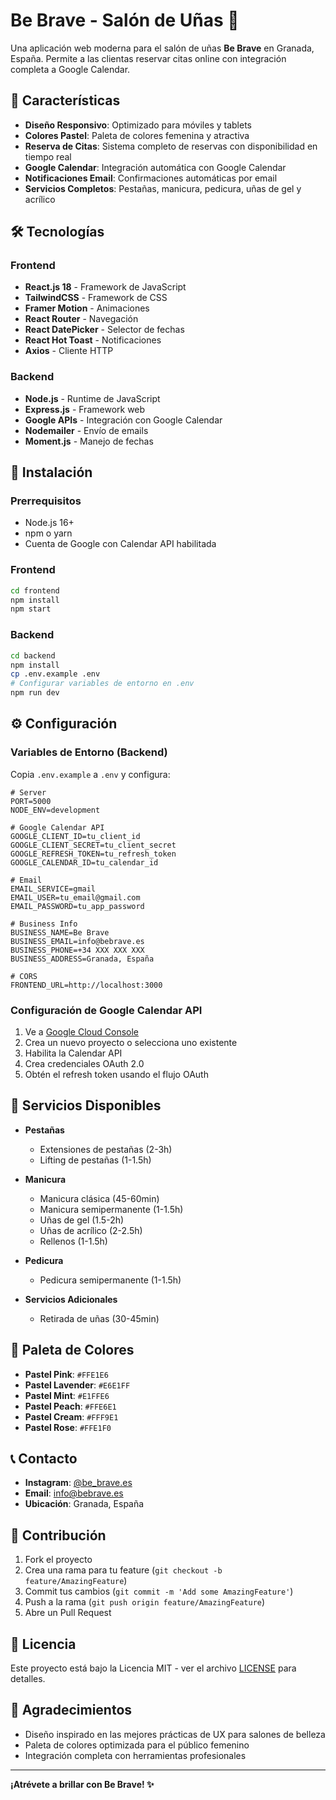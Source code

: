 # Be Brave - Salón de Uñas 💅

Una aplicación web moderna para el salón de uñas **Be Brave** en Granada, España. Permite a las clientas reservar citas online con integración completa a Google Calendar.

## 🌟 Características

- **Diseño Responsivo**: Optimizado para móviles y tablets
- **Colores Pastel**: Paleta de colores femenina y atractiva
- **Reserva de Citas**: Sistema completo de reservas con disponibilidad en tiempo real
- **Google Calendar**: Integración automática con Google Calendar
- **Notificaciones Email**: Confirmaciones automáticas por email
- **Servicios Completos**: Pestañas, manicura, pedicura, uñas de gel y acrílico

## 🛠️ Tecnologías

### Frontend
- **React.js 18** - Framework de JavaScript
- **TailwindCSS** - Framework de CSS
- **Framer Motion** - Animaciones
- **React Router** - Navegación
- **React DatePicker** - Selector de fechas
- **React Hot Toast** - Notificaciones
- **Axios** - Cliente HTTP

### Backend
- **Node.js** - Runtime de JavaScript
- **Express.js** - Framework web
- **Google APIs** - Integración con Google Calendar
- **Nodemailer** - Envío de emails
- **Moment.js** - Manejo de fechas

## 🚀 Instalación

### Prerrequisitos
- Node.js 16+ 
- npm o yarn
- Cuenta de Google con Calendar API habilitada

### Frontend
```bash
cd frontend
npm install
npm start
```

### Backend
```bash
cd backend
npm install
cp .env.example .env
# Configurar variables de entorno en .env
npm run dev
```

## ⚙️ Configuración

### Variables de Entorno (Backend)

Copia `.env.example` a `.env` y configura:

```env
# Server
PORT=5000
NODE_ENV=development

# Google Calendar API
GOOGLE_CLIENT_ID=tu_client_id
GOOGLE_CLIENT_SECRET=tu_client_secret
GOOGLE_REFRESH_TOKEN=tu_refresh_token
GOOGLE_CALENDAR_ID=tu_calendar_id

# Email
EMAIL_SERVICE=gmail
EMAIL_USER=tu_email@gmail.com
EMAIL_PASSWORD=tu_app_password

# Business Info
BUSINESS_NAME=Be Brave
BUSINESS_EMAIL=info@bebrave.es
BUSINESS_PHONE=+34 XXX XXX XXX
BUSINESS_ADDRESS=Granada, España

# CORS
FRONTEND_URL=http://localhost:3000
```

### Configuración de Google Calendar API

1. Ve a [Google Cloud Console](https://console.cloud.google.com/)
2. Crea un nuevo proyecto o selecciona uno existente
3. Habilita la Calendar API
4. Crea credenciales OAuth 2.0
5. Obtén el refresh token usando el flujo OAuth

## 📱 Servicios Disponibles

- **Pestañas**
  - Extensiones de pestañas (2-3h)
  - Lifting de pestañas (1-1.5h)

- **Manicura**
  - Manicura clásica (45-60min)
  - Manicura semipermanente (1-1.5h)
  - Uñas de gel (1.5-2h)
  - Uñas de acrílico (2-2.5h)
  - Rellenos (1-1.5h)

- **Pedicura**
  - Pedicura semipermanente (1-1.5h)

- **Servicios Adicionales**
  - Retirada de uñas (30-45min)

## 🎨 Paleta de Colores

- **Pastel Pink**: `#FFE1E6`
- **Pastel Lavender**: `#E6E1FF`
- **Pastel Mint**: `#E1FFE6`
- **Pastel Peach**: `#FFE6E1`
- **Pastel Cream**: `#FFF9E1`
- **Pastel Rose**: `#FFE1F0`

## 📞 Contacto

- **Instagram**: [@be_brave.es](https://instagram.com/be_brave.es)
- **Email**: info@bebrave.es
- **Ubicación**: Granada, España

## 🤝 Contribución

1. Fork el proyecto
2. Crea una rama para tu feature (`git checkout -b feature/AmazingFeature`)
3. Commit tus cambios (`git commit -m 'Add some AmazingFeature'`)
4. Push a la rama (`git push origin feature/AmazingFeature`)
5. Abre un Pull Request

## 📄 Licencia

Este proyecto está bajo la Licencia MIT - ver el archivo [LICENSE](LICENSE) para detalles.

## 🙏 Agradecimientos

- Diseño inspirado en las mejores prácticas de UX para salones de belleza
- Paleta de colores optimizada para el público femenino
- Integración completa con herramientas profesionales

---

**¡Atrévete a brillar con Be Brave! ✨**
